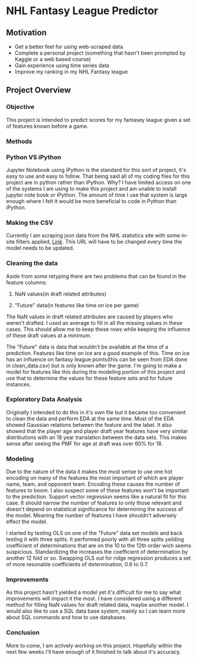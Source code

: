 # NHL Fantasy League Predictor

## Motivation
* Get a better feel for using web-scraped data
* Complete a personal project (something that hasn't been prompted by Kaggle or
  a web based course)
* Gain experience using time series data
* Improve my ranking in my NHL Fantasy league

## Project Overview

### Objective
This project is intended to predict scores for my fantasey league given a set of features known before a game.

### Methods

### Python VS iPython
Jupyter Notebook using iPython is the standard for this sort of project, it's
easy to use and easy to follow. That being said all of my coding files for this project are in python rather than iPython. Why? I have limited access on one of the systems I am using to make this project and am unable to install jupyter note book or iPython. The amount of time I use that system is large enough where I felt it would be more beneficial to code in Python than iPython.

### Making the CSV
Currently I am scraping json data from the NHL statistics site with some
in-site filters applied,
[Link](http://www.nhl.com/stats/rest/skaters?isAggregate=false&reportType=basic&isGame=true&reportName=skatersummary&sort=[{%22property%22:%22points%22,%22direction%22:%22DESC%22},{%22property%22:%22goals%22,%22direction%22:%22DESC%22},{%22property%22:%22assists%22,%22direction%22:%22DESC%22}]&cayenneExp=gameDate%3E=%222017-10-04%22%20and%20gameDate%3C=%222018-01-02%22%20and%20gameTypeId=2).
This URL will have to be changed every time the model needs to be updated.

### Cleaning the data
Aside from some retyping there are two problems that can be found in the
feature columns:

1. NaN values(in draft related attributes)

2. "Future" data(in features like time on ice per game)

The NaN values in draft related attributes are caused by players who weren't
drafted. I used an average to fill in all the missing values in these cases.
This should allow me to keep these rows while keeping the influence of these
draft values at a minimum. 

The "Future" data is data that wouldn't be available at the time of a
prediction. Features like time on ice are a good example of this. Time on ice has an influence on fantasy league points(this can be seen from EDA done in
clean_data.csv) but is only known after the game. I'm going to make a model for
features like this during the modeling portion of this project and use that to
determine the values for these feature sets and for future instances.

### Exploratory Data Analysis
Originally I intended to do this in it's own file but it became too convenient
to clean the data and perform EDA at the same time. Most of the EDA showed
Gaussian relations between the feature and the label. It also showed that the
player age and player draft year features have very similar distributions with
an 18 year translation between the data sets. This makes sense after seeing the
PMF for age at draft was over 60% for 18.

### Modeling
Due to the nature of the data it makes the most sense to use one hot encoding
on many of the features the most important of which are player name, team, and opponent team. Encoding these causes the number of features to boom. I also suspect some of these features won't be important to the prediction. Support vector regression seems like a natural fit for this case. It should narrow the number of features to only those relevant and doesn't depend on statistical significance for determining the success of the model. Meaning the number of features I have shouldn't adversely effect the model.

I started by testing OLS on one of the "Future" data set models and back testing it with three splits. It performed poorly with all three splits yeilding coefficient of determinations that are on the 10 to the 12th order wich seems suspicious. Standardizing the increases the coefficient of determination by another 12 fold or so. Swapping OLS out for ridge regression produces a set of more resonable coefficients of determination, 0.6 to 0.7.

### Improvements
As this project hasn't yielded a model yet it's difficult for me to say what
improvements will impact it the most. I have considered using a different method
for filling NaN values for draft related data, maybe another model. I would also
like to use a SQL data base system, mainly so I can learn more about SQL
commands and how to use databases.

### Conclusion
More to come, I am actively working on this project. Hopefully within the next few
weeks I'll have enough of it finished to talk about it's accuracy.
